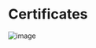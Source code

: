# Certificates
![image](https://github.com/user-attachments/assets/9a159fa8-7458-4fe5-96c7-7c06feba1717)
